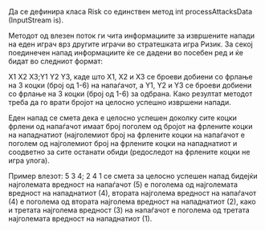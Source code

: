 Да се дефинира класа Risk со единствен метод int processAttacksData (InputStream is).

Методот од влезен поток ги чита информациите за извршените напади на еден играч врз другите играчи во стратешката игра Ризик. За секој поединечен напад информациите ќе се дадени во посебен ред и ќе бидат во следниот формат:

X1 X2 X3;Y1 Y2 Y3, каде што X1, X2 и X3 се броеви добиени со фрлање на 3 коцки (број од 1-6) на напаѓачот, а Y1, Y2 и Y3 се броеви добиени со фрлање на 3 коцки (број од 1-6) за одбрана. Како резултат методот треба да го врати бројот на целосно успешнo извршени напади. 

Еден напад се смета дека е целосно успешен доколку сите коцки фрлени од напаѓачот имаат број поголем од бројот на фрлените коцки на нападнатиот (најголемиот број на фрлените коцки на напаѓачот е поголем од најголемиот број на фрлените коцки на нападнатиот и соодветно за сите останати обиди (редоследот на фрлените коцки не игра улога). 

Пример влезот: 5 3 4; 2 4 1 се смета за целосно успешен напад бидејќи најголемата вредност на напаѓачот (5) е поголема од најголемата вредност на нападнатиот (4), втората најголема вредност на напаѓачот (4) е поголема од втората најголема вредност на нападнатиот (2), како и третата најголема вредност (3) на напаѓачот е поголема од третата најголемата вредност на нападнатиот (1).
